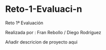 # Reto-1-Evaluaci-n
Reto 1ª Evaluación 

Realizada por :
Fran Rebollo / Diego Rodríguez

Añadir descricion de proyecto aqui
